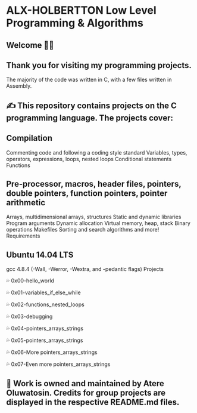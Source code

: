 # ALX-HOLBERTTON Low Level Programming & Algorithms

## Welcome 👩‍💻

## Thank you for visiting my programming projects. 
The majority of the code was written in C, with a few files written
in Assembly.

## ✍️ This repository contains projects on the C programming language. The projects cover:

## Compilation
Commenting code and following a coding style standard
Variables, types, operators, expressions, loops, nested loops
Conditional statements
Functions
## Pre-processor, macros, header files, pointers, double pointers, function pointers, pointer arithmetic
Arrays, multidimensional arrays, structures
Static and dynamic libraries
Program arguments
Dynamic allocation
Virtual memory, heap, stack
Binary operations
Makefiles
Sorting and search algorithms and more!
Requirements

## Ubuntu 14.04 LTS
gcc 4.8.4 (-Wall, -Werror, -Wextra, and -pedantic flags)
Projects

💦 0x00-hello_world

💦 0x01-variables_if_else_while

💦 0x02-functions_nested_loops

💦 0x03-debugging 

💦 0x04-pointers_arrays_strings

💦 0x05-pointers_arrays_strings

💦 0x06-More pointers_arrays_strings

💦 0x07-Even more pointers_arrays_strings

## 📌 Work is owned and maintained by Atere Oluwatosin. Credits for group projects are displayed in the respective README.md files.
